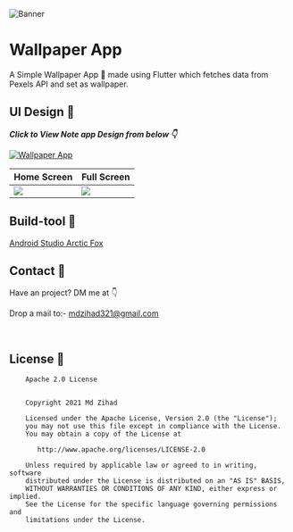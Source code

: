 ![Banner](https://user-images.githubusercontent.com/83513508/151857771-7a6177e1-9736-4905-be2c-8c06dde9283b.png)

# Wallpaper App
A Simple Wallpaper App 📱 made using Flutter which fetches data from Pexels API and set as wallpaper.

## UI Design 🎨

***Click to View Note app Design from below 👇***

[![Wallpaper App](https://img.shields.io/badge/WallpaperApp-FIGMA-black.svg?style=for-the-badge&logo=figma)](https://www.figma.com/file/hTTwJnDJFGnggMKQas0TcH/Wallpaper-Hub?node-id=14%3A215)

Home Screen| Full Screen
--- | --- 
![](https://user-images.githubusercontent.com/83513508/151864164-70db46aa-6db5-4a06-b654-d48c31ee7edd.png) | ![](https://user-images.githubusercontent.com/83513508/151864246-b1d6ced8-037e-4673-9dc2-25261bbdc91c.png) 







## Build-tool 🧰
[Android Studio Arctic Fox](https://android-developers.googleblog.com/2021/07/android-studio-arctic-fox-202031-stable.html)
<br>


## Contact 📩
Have an project? DM me at 👇

Drop a mail to:- mdzihad321@gmail.com

<br />

## License 🔖
```
    Apache 2.0 License


    Copyright 2021 Md Zihad

    Licensed under the Apache License, Version 2.0 (the "License");
    you may not use this file except in compliance with the License.
    You may obtain a copy of the License at

       http://www.apache.org/licenses/LICENSE-2.0

    Unless required by applicable law or agreed to in writing, software
    distributed under the License is distributed on an "AS IS" BASIS,
    WITHOUT WARRANTIES OR CONDITIONS OF ANY KIND, either express or implied.
    See the License for the specific language governing permissions and
    limitations under the License.

```





